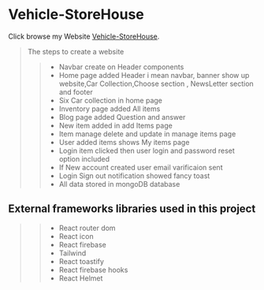 # Vehicle-StoreHouse

Click browse my Website [Vehicle-StoreHouse](https://vehicle-storehouse.web.app/).

>The steps to create a website
>> - Navbar create on Header components 
>> - Home page added Header i mean navbar, banner show up website,Car Collection,Choose section , NewsLetter section and footer
>> - Six Car collection in home page 
>> - Inventory page added All items
>> - Blog page added Question and answer 
>> - New item added in add Items page
>> - Item manage delete and update in manage items page
>> - User added items shows My items page
>> - Login item clicked then user login and password reset option included
>> - If New account created user email varificaion sent
>> - Login Sign out notification showed fancy toast 
>> - All data stored in mongoDB database


## External frameworks libraries used in this project
>> - React router dom
>> - React icon
>> - React firebase
>> - Tailwind
>> - React toastify
>> - React firebase hooks
>> - React Helmet